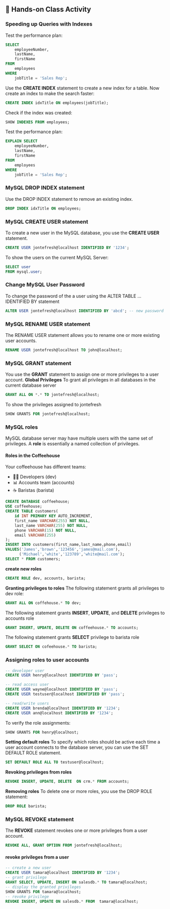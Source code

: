 ## 🎯 Hands-on Class Activity
### Speeding up Queries with Indexes
Test the performance plan:
```sql
SELECT 
    employeeNumber, 
    lastName, 
    firstName
FROM
    employees
WHERE
    jobTitle = 'Sales Rep';
```
Use the **CREATE INDEX** statement to create a new index for a table. Now create an index to make the search faster:
```sql
CREATE INDEX idxTitle ON employees(jobTitle);
```
Check if the index was created:
```sql
SHOW INDEXES FROM employees;
```
Test the performance plan:
```sql
EXPLAIN SELECT 
    employeeNumber, 
    lastName, 
    firstName
FROM
    employees
WHERE
    jobTitle = 'Sales Rep';
```
### MySQL DROP INDEX statement
Use the DROP INDEX statement to remove an existing index.
```sql
DROP INDEX idxTitle ON employees;
```

### MySQL CREATE USER statement
To create a new user in the MySQL database, you use the **CREATE USER** statement.
```sql
CREATE USER jontefresh@localhost IDENTIFIED BY '1234';
```
To show the users on the current MySQL Server:
```sql
SELECT user 
FROM mysql.user;
```
### Change MySQL User Password
To change the password of the a user using the ALTER TABLE … IDENTIFIED BY statement
```sql
ALTER USER jontefresh@localhost IDENTIFIED BY 'abcd'; -- new password
```
### MySQL RENAME USER statement
The RENAME USER statement allows you to rename one or more existing user accounts.
```sql
RENAME USER jontefresh@localhost TO john@localhost;
```
### MySQL GRANT statement
You use the **GRANT** statement to assign one or more privileges to a user account.
**Global Privileges**
To grant all privileges in all databases in the current database server
```sql
GRANT ALL ON *.* TO jontefresh@localhost;
```
To show the privileges assigned to jontefresh
```sql
SHOW GRANTS FOR jontefresh@localhost;
```
### MySQL roles
MySQL database server may have multiple users with the same set of privileges.
A **role** is essentially a named collection of privileges.
#### Roles in the Coffeehouse
Your coffeehouse has different teams:
- 👩‍💻 Developers (dev)
- 📊 Accounts team (accounts)
- ☕ Baristas (barista)
```sql
CREATE DATABASE coffeehouse;
USE coffeehouse;
CREATE TABLE customers(
    id INT PRIMARY KEY AUTO_INCREMENT,
    first_name VARCHAR(255) NOT NULL, 
    last_name VARCHAR(255) NOT NULL, 
    phone VARCHAR(15) NOT NULL,
    email VARCHAR(255)
);
INSERT INTO customers(first_name,last_name,phone,email)
VALUES('James','brown','123456','james@mail.com'),
      ('Michael','white','123789','white@mail.com');
SELECT * FROM customers;
```
**create new roles**
```sql
CREATE ROLE dev, accounts, barista;
```
**Granting privileges to roles**
The following statement grants all privileges to dev role:
```sql
GRANT ALL ON coffehouse.* TO dev;
```
The following statement grants **INSERT**, **UPDATE**, and **DELETE** privileges to accounts role
```sql
GRANT INSERT, UPDATE, DELETE ON coffeehouse.* TO accounts;
```
The following statement grants **SELECT** privilege to barista role
```sql
GRANT SELECT ON cofeehouse.* TO barista;
```
### Assigning roles to user accounts
```sql
-- developer user 
CREATE USER henry@localhost IDENTIFIED BY 'pass';

-- read access user
CREATE USER wayne@localhost IDENTIFIED BY 'pass';
CREATE USER testuser@localhost IDENTIFIED BY 'pass';     

-- read/write users
CREATE USER brenda@localhost IDENTIFIED BY '1234';   
CREATE USER ann@localhost IDENTIFIED BY '1234';
```
To verify the role assignments:
```sql
SHOW GRANTS FOR henry@localhost;
```
**Setting default roles**
To specify which roles should be active each time a user account connects to the database server, you can use the SET DEFAULT ROLE statement.
```sql
SET DEFAULT ROLE ALL TO testuser@localhost;
```
**Revoking privileges from roles**
```sql
REVOKE INSERT, UPDATE, DELETE  ON crm.* FROM accounts;
```
**Removing roles**
To delete one or more roles, you use the DROP ROLE statement:
```sql
DROP ROLE barista;
```
### MySQL REVOKE statement
The **REVOKE** statement revokes one or more privileges from a user account.
```sql
REVOKE ALL, GRANT OPTION FROM jontefresh@localhost;
```
#### revoke privileges from a user
```sql
-- create a new user 
CREATE USER tamara@localhost IDENTIFIED BY '1234';
-- grant privilege
GRANT SELECT, UPDATE, INSERT ON salesdb.* TO tamara@localhost;
-- display the granted privileges
SHOW GRANTS FOR tamara@localhost;
-- revoke privilege
REVOKE INSERT, UPDATE ON salesdb.* FROM  tamara@localhost;
```
